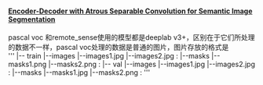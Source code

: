 #### [Encoder-Decoder with Atrous Separable Convolution for Semantic Image Segmentation](https://arxiv.org/abs/1802.02611)

pascal voc 和remote_sense使用的模型都是deeplab v3+，区别在于它们所处理的数据不一样，pascal voc处理的数据是普通的图片，图片存放的格式是  
'''
|-- train
  |--images
    |--images1.jpg
    |--images2.jpg
    :
  |--masks
    |--masks1.png
    |--masks2.png
    :
|-- val
  |--images
    |--images1.jpg
    |--images2.jpg
    :
  |--masks
    |--masks1.jpg
    |--masks2.png
    :
'''
